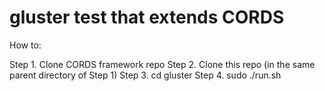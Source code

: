 # gluster test that extends CORDS

How to:

Step 1. Clone CORDS framework repo
Step 2. Clone this repo (in the same parent directory of Step 1)
Step 3. cd gluster
Step 4. sudo ./run.sh
